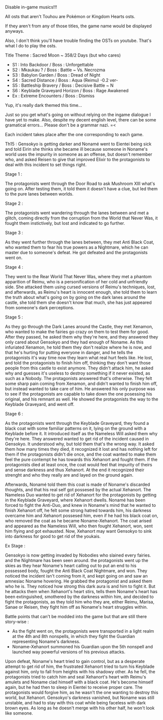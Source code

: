 Disable in-game musics!!!

All osts that aren't Touhou are Pokémon or Kingdom Hearts osts. 

If they aren't from any of those titles, the game name would be displayed anyways.

Also, I don't think you'll have trouble finding the OSTs on youtube. That's what I do to play the osts.

Title Theme : Sacred Moon ~ 358/2 Days
(but who cares)

- S1 : Into Backdoor / Boss : Unforgettable
- S2 : Mkaukau ? / Boss : Battle ~ Vs. Necrozma
- S3 : Babylon Garden / Boss : Dread of Night
- S4 : Sacred Distance / Boss : Aqua (Reimu) -0.2 ver-
- S5 : Battleship Bravery / Boss : Decisive Battle ~ N
- S6 : Keyblade Graveyard Horizon / Boss : Rage Awakened
- Ex : Extreme Encounters / Boss : Dismiss

Yup, it's really dark themed this time...

Just so you get what's going on without relying on the ingame dialogue I have yet to make. Also, despite my decent english level, there can be some gramatical errors... Please don't be a grammar nazi. =<

Each incident takes place after the one corresponding to each game.

Th15 : Gensokyo is getting darker and Nonamé went to Eientei being sick and told Eirin she thinks she became ill because someone in Noname's world uses the impurity in someone as an offense, 
but doesn't remember who, and asked Reisen to give that improved Elixir to the protagonists to deal with this incident to set things right. 

Stage 1 :

The protagonists went through the Door Road to ask Mushroom XIII what's going on. After testing them, it told them it doesn't have a clue, but led them to the pure lanes between worlds.

Stage 2 :

The protagonists went wandering through the lanes between and met a glitch, coming directly from the corruption from the World that Never Was, it fought them instictively, but lost and indicated to go further.

Stage 3 :

As they went further through the lanes between, they met Anti Black Coat, who wanted them to fear his true powers as a Nightmare, which he can master due to someone's defeat. He got defeated and the protagonists went on.

Stage 4 :

They went to the Rear World That Never Was, where they met a phantom apparition of Reimu, who is a personification of her cold and unfriendly side. She attacked them using cursed versions of Reimu's techniques, lost, and afterwards,
as Reimu's heart is innocent enough, she told them to learn the truth about what's going on by going on the dark lanes around the castle, she told them she doesn't know that much, she has just appeared from someone's dark perceptions.

Stage 5 :

As they go through the Dark Lanes around the Castle, they met Xenamon, who wanted to make the fairies go crazy on them to test them for good. After they passed, he asked them why they're here, and they answered they only cared about Gensokyo and
they had enough of Noname. As this infuriated Xenamon, he told them they don't realize where he is now, and that he's hurting for putting everyone in danger, and he tells the protagonists it's way time now they learn what real hurt feels like.
He lost, and told the protagonists to finish him off, thinking they don't want those people from this castle to exist anymore. They didn't attack him, he asked why and guesses it's useless to destroy something if it never existed, as such as a Nobody.
The protagonists answered that's otherwise. They felt some sharp pain coming from Xenamon, and didn't wanted to finish him off, but instead wanted to take care of him. He answered his only purpose was to see if the protagonists are capable to take down the one posessing his original, and his remnant as well.
He showed the protagonists the way to the Keyblade Graveyard, and went off.

Stage 6 :

As the protagonists went through the Keyblade Graveyard, they found a black coat with some familiar patterns on it, lying on the ground with a Keyblade before it. It introduced itself as the Nameless Will asked them why they're here. They answered wanted to get rid of the incident caused in Gensokyo.
It understood why, but told them that's the wrong way. It asked them how many times they died, it recognized it lost and has nothing left for them if the protagonists didn't die once, and the coat wanted to make them feel the pure contempt he has towards this Xehanort and fought them. If the protagonists died at least once, the coat would feel that impurity of theirs and sense darkness and thus Xehanort. At the end it recognized their strenght and who they really are and layed on the ground again.

Afterwards, Nonamé told them this coat is made of Noname's discarded thoughts, and that his real self got possesed by the actual Xehanort. The Nameless Duo wanted to get rid of Xehanort for the protagonists by getting in the Keyblade Graveyard, where
Xehanort dwells. Nonamé has been forced to fight the Anti-Duo, and knew in Noname's mind that he wanted to finish Xehanort off, he felt some strong hatred towards him, his darkness overcame him and Xehanort possesed him, even if he had his black coat on, who removed the coat as he became Noname-Xehanort.
The coat arised and appeared as the Nameless Will, who then fought Xehanort, won, sent him flying and got exhausted. Now, Xehanort may want Gensokyo to sink into darkness for good to get rid of the youkais.

Ex Stage :

Gensokyo is now getting invaded by Nobodies who slained every fairies. and the Nightmare has been seen around. the protagonists went up the skies as they hear Noname's heart calling out to put an end to his possessed body, fought the Anti Black Coat Nightmare, and won. They noticed the incident isn't coming from it, and kept going on and saw an amnesiac Noname hovering.
He grabbed the protagonist and asked them who he is. They noticed how strong this dark aura is and him to fight it. But he attacks them when Xehanort's heart stirs, tells them Noname's heart has
been extinguished, smothered by the darkness within him, and decided to fight the protagonists, as they told him who they are, either Reimu, Marisa, Sanae or Reisen, they fight him off as Noname's heart struggles within.

Battle points that can't be modded into the game but that are still there story-wise :
- As the fight went on, the protagonists were transported in a light realm at the 4th and 8th nonspells, in which they fight the Guardian representing Noname's darkness. 
- Noname-Xehanort summoned his Guardian upon the 5th nonspell and launched way powerful versions of his previous attacks.

Upon defeat, Noname's heart tried to gain control, but as a desperate attempt to get rid of him, the frustrated Xehanort tried to turn his Keyblade against him, only to fall from heights with his shadowy other.
As he fell, the protagonists tried to catch him and seal Xehanort's heart with Reimu's amulets and Noname clad himself with a black coat. He's become himself again, but he had then to sleep in Eientei to receive proper care.
The protagonists would forgive him, as he wasn't the one wanting to destroy this world, but Xehanort. Gensokyo's darkness vanished, but Noname was still unstable, and had to stay with this coat while being faceless with dark brown eyes. As long as he doesn't merge with his other half, he won't look like someone.
